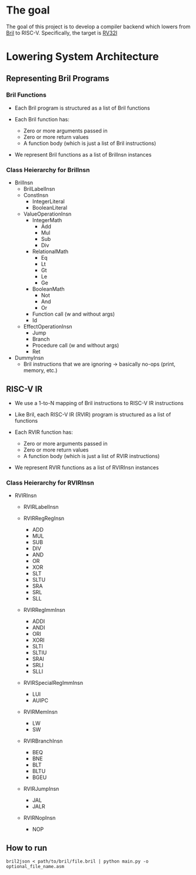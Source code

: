 # The goal
The goal of this project is to develop a compiler backend which lowers from [Bril](https://capra.cs.cornell.edu/bril/) to RISC-V. Specifically, the target is [RV32I](https://en.wikipedia.org/wiki/RISC-V#:~:text=Base%20Integer%20Instruction%20Set%2C%2032%2Dbit)

# Lowering System Architecture

## Representing Bril Programs

### Bril Functions

- Each Bril program is structured as a list of Bril functions

- Each Bril function has:
  - Zero or more arguments passed in
  - Zero or more return values
  - A function body (which is just a list of Bril instructions)
- We represent Bril functions as a list of BrilInsn instances

### Class Heierarchy for BrilInsn

- BrilInsn
  - BrilLabelInsn
  - ConstInsn
    - IntegerLiteral
    - BooleanLiteral
  - ValueOperationInsn
    - IntegerMath
      - Add
      - Mul
      - Sub
      - Div
    - RelationalMath
      - Eq
      - Lt
      - Gt
      - Le
      - Ge
    - BooleanMath
      - Not
      - And
      - Or
    - Function call (w and without args)
    - Id
  - EffectOperationInsn
    - Jump
    - Branch
    - Procedure call (w and without args)
    - Ret
- DummyInsn
  - Bril instructions that we are ignoring -> basically no-ops (print, memory, etc.)

## RISC-V IR

- We use a 1-to-N mapping of Bril instructions to RISC-V IR instructions

- Like Bril, each RISC-V IR (RVIR) program is structured as a list of functions
- Each RVIR function has:
  - Zero or more arguments passed in
  - Zero or more return values
  - A function body (which is just a list of RVIR instructions)
- We represent RVIR functions as a list of RVIRInsn instances

### Class Heierarchy for RVIRInsn

- RVIRInsn
  - RVIRLabelInsn
  - RVIRRegRegInsn
    - ADD
    - MUL
    - SUB
    - DIV
    - AND
    - OR
    - XOR
    - SLT
    - SLTU
    - SRA
    - SRL
    - SLL

  - RVIRRegImmInsn
    - ADDI
    - ANDI
    - ORI
    - XORI
    - SLTI
    - SLTIU
    - SRAI
    - SRLI
    - SLLI

  - RVIRSpecialRegImmInsn
    - LUI
    - AUIPC

  - RVIRMemInsn
    - LW
    - SW

  - RVIRBranchInsn
    - BEQ
    - BNE
    - BLT
    - BLTU
    - BGEU

  - RVIRJumpInsn
    - JAL
    - JALR

  - RVIRNopInsn
    - NOP

## How to run

`bril2json < path/to/bril/file.bril | python main.py -o optional_file_name.asm`
